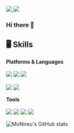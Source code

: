 <a href="https://velog.io/@mo_nireu" target="_blank"><img src="https://img.shields.io/badge/Velog-20C997?style=flat&logo=Velog&logoColor=FFFFFF"/>
<a href="mailto:monireu.dev@gmail.com" target="_blank"><img src="https://img.shields.io/badge/monireu.dev@gmail.com-EA4335?style=flat&logo=Gmail&logoColor=FFFFFF"/></a>

### Hi there 👋




## 🖥 Skills
**Platforms & Languages**
<br></br>
<a href="https://developer.apple.com/" target="_blank"><img src="https://img.shields.io/badge/Apple-222222?style=flat&logo=Apple&logoColor=FFFFFF"/></a>
<a href="https://developer.apple.com/" target="_blank"><img src="https://img.shields.io/badge/iOS-222222?style=flat&logo=iOS&logoColor=FFFFFF"/></a>
<a href="https://developer.apple.com/documentation/applemusicapi/" target="_blank"><img src="https://img.shields.io/badge/Apple Music-FA243C?style=flat&logo=AppleMusic&logoColor=FFFFFF"/></a>
<br></br>
<a href="https://www.swift.org/documentation/" target="_blank"><img src="https://img.shields.io/badge/Swift-F05138?style=flat&logo=swift&logoColor=FFFFFF"/></a>
<a href="https://docs.python.org/3/" target="_blank"><img src="https://img.shields.io/badge/Python-3776AB?style=flat&logo=python&logoColor=FFFFFF"/></a>

**Tools**
<br></br>
<a href="https://reactivex.io/" target="_blank"><img src="https://img.shields.io/badge/ReactiveX-B7178C?style=flat&logo=ReactiveX&logoColor=FFFFFF"/></a>
<a href="https://firebase.google.com/docs" target="_blank"><img src="https://img.shields.io/badge/Firebase-FFCA28?style=flat&logo=Firebase&logoColor=FFFFFF"/></a>
<a href="https://docs.mongodb.com/realm/sdk/" target="_blank"><img src="https://img.shields.io/badge/Realm-39477F?style=flat&logo=Realm&logoColor=FFFFFF"/></a>
<a href="https://github.com/MoNireu" target="_blank"><img src="https://img.shields.io/badge/Git-F05032?style=flat&logo=Git&logoColor=FFFFFF"/></a>


![MoNireu's GitHub stats](https://github-readme-stats.vercel.app/api?username=MoNireu&show_icons=true&theme=slateorange)
<!-- ![MoNireu's GitHub stats](https://github-readme-stats.vercel.app/api?username=MoNireu&show_icons=true&theme=swift) -->


<!--
**MoNireu/MoNireu** is a ✨ _special_ ✨ repository because its `README.md` (this file) appears on your GitHub profile.


Here are some ideas to get you started:

- 🔭 I’m currently working on ...
- 🌱 I’m currently learning ...
- 👯 I’m looking to collaborate on ...
- 🤔 I’m looking for help with ...
- 💬 Ask me about ...
- 📫 How to reach me: ...
- 😄 Pronouns: ...
- ⚡ Fun fact: ...
-->

